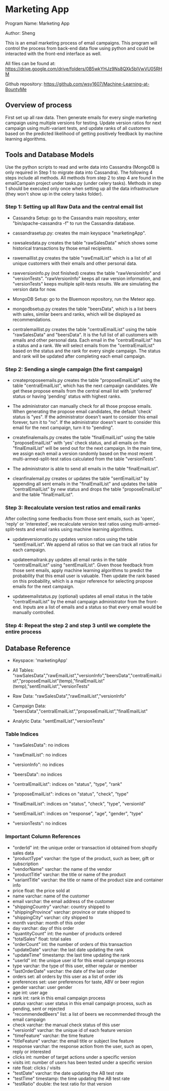# Marketing App

Program Name: Marketing App

Author: Sheng

This is an email marketing process of email campaigns. This program will control the process from back-end data flow using python and could be interacted with the front-end interface as well.

All files can be found at: https://drive.google.com/drive/folders/0B5wkYHJz9Ns8QXk5blVwVU05RHM

Github repository: https://github.com/wsy1607/Machine-Learning-at-BountyMe


## Overview of process
First set up all raw data. Then generate emails for every single marketing campaign using multiple versions for testing. Update version ratios for next campaign using multi-variant tests, and update ranks of all customers based on the predicted likelihood of getting positively feedback by machine learning algorithms.


## Tools and Database Models
Use the python scripts to read and write data into Cassandra (MongoDB is only required in Step 1 to migrate data into Cassandra). The following 4 steps include all methods. All methods from step 2 to step 4 are found in the emailCampain project under tasks.py (under celery tasks). Methods in step 1 should be executed only once when setting up all the data infrastructure (they won't show up in the celery tasks folder).


### Step 1: Setting up all Raw Data and the central email list

* Cassandra Setup: go to the Cassandra main repository, enter "bin/apache-cassandra -f" to run the Cassandra database.

* cassandrasetup.py: creates the main keyspace "marketingApp".

* rawsalesdata.py creates the table "rawSalesData" which shows some historical transactions by those email recipients.

* rawemaillist.py creates the table "rawEmailList" which is a list of all unique customers with their emails and other personal data.

* rawversioninfo.py (not finished) creates the table "rawVersionInfo" and "versionTests". "rawVersionInfo" keeps all raw version information, and "versionTests" keeps multiple split-tests results. We are simulating the version data for now.

* MongoDB Setup: go to the Bluemoon repository, run the Meteor app.

* mongodbsetup.py creates the table "beersData", which is a list beers with sales, similar beers and ranks, which will be displayed as recommendations.

* centralemaillist.py creates the table "centralEmailList" using the table "rawSalesData" and "beersData". It is the full list of all customers with emails and other personal data. Each email in the "centralEmailList" has a status and a rank. We will select emails from the "centralEmailList" based on the status and the rank for every single campaign. The status and rank will be updated after completing each email campaign.


### Step 2: Sending a single campaign (the first campaign)

* createproposeemails.py creates the table "proposeEmailList" using the table "centralEmailList", which has the next campaign candidates. We get these propose emails from the central email list with 'preferred' status or having 'pending' status with highest ranks.

* The administrator can manually check for all those propose emails. When generating the propose email candidates, the default 'check' status is "yes". If the administrator doesn't want to consider this email forever, turn it to "no". If the administrator doesn't want to consider this email for the next campaign, turn it to "pending".

* createfinalemails.py creates the table "finalEmailList" using the table "proposeEmailList" with 'yes' check status, and all emails on the "finalEmailList" will be send out for the next campaign. In the main time, we assign each email a version randomly based on the most recent multi-armed-split-test ratios calculated from the table "versionTests".

* The administrator is able to send all emails in the table "finalEmailList".

* cleanfinalemail.py creates or updates the table "sentEmailList" by appending all sent emails in the "finalEmailList" and updates the table "centralEmailList" by new status and drops the table "proposeEmailList" and the table "finalEmailList".


### Step 3: Recalculate version test ratios and email ranks
After collecting some feedbacks from those sent emails, such as 'open', 'reply' or 'interested', we recalculate version test ratios using multi-armed-split-tests and email ranks using machine learning algorithms.

* updateversionratio.py updates version ratios using the table "sentEmailList". We append all ratios so that we can track all ratios for each campaign.

* updateemailrank.py updates all email ranks in the table "centralEmailList" using "sentEmailList". Given those feedback from those sent emails, apply machine learning algorithms to predict the probability that this email user is valuable. Then update the rank based on this probability, which is a major reference for selecting propose emails for the next campaign.

* updateemailstatus.py (optional) updates all email status in the table "centralEmailList" by the email campaign administrator from the front-end. Inputs are a list of emails and a status so that every email would be manually controlled.

### Step 4: Repeat the step 2 and step 3 until we complete the entire process


## Database Reference

* Keyspace: 'marketingApp'

* All Tables: "rawSalesData","rawEmailList","versionInfo","beersData","centralEmailList","proposeEmailList"(temp),"finalEmailList"(temp),"sentEmailList","versionTests"

* Raw Data: "rawSalesData","rawEmailList","versionInfo"

* Campaign Data: "beersData","centralEmailList","proposeEmailList","finalEmailList"

* Analytic Data: "sentEmailList","versionTests"


### Table Indices

* "rawSalesData": no indices

* "rawEmailList": no indices

* "versionInfo": no indices

* "beersData": no indices

* "centralEmailList": indices on "status", "type", "rank"

* "proposeEmailList": indices on "status", "check", "type"

* "finalEmailList": indices on "status", "check", "type", "versionId"

* "sentEmailList": indices on "response", "age", "gender", "type"

* "versionTests": no indices


### Important Column References

* "orderId" int: the unique order or transaction id obtained from shopify sales data
* "productType" varchar: the type of the product, such as beer, gift or subscription
* "vendorName" varchar: the name of the vendor
* "productTitle" varchar: the title or name of the product
* "variantTitle" varchar: the title or name of the product size and container info
* price float: the price sold at
* name varchar: name of the customer
* email varchar: the email address of the customer
* "shippingCountry" varchar: country shipped to
* "shippingProvince" varchar: province or state shipped to
* "shippingCity" varchar: city shipped to
* month varchar: month of this order
* day varchar: day of this order
* "quantityCount" int: the number of products ordered
* "totalSales" float: total sales
* "orderCount" int: the number of orders of this transaction
* "updateDate" varchar: the last date updating the rank
* "updateTime" timestamp: the last time updating the rank
* "userId" int: the unique user id for this email campaign process
* type varchar: the type of this user, either regular or member
* "lastOrderDate" varchar: the date of the last order
* orders set<int>: all orders by this user as a list of order ids
* preferences set<varchar>: user preferences for taste, ABV or beer region
* gender varchar: user gender
* age int: user age
* rank int: rank in this email campaign process
* status varchar: user status in this email campaign process, such as pending, sent or rejected
* "recommendedBeers" list<varchar>: a list of beers we recommended through the email campaign
* check varchar: the manual check status of this user
* "versionId" varchar: the unique id of each feature version
* "timeFeature" varchar: the time feature
* "titleFeature" varchar: the email title or subject line feature
* response varchar: the response action from the user, such as open, reply or interested
* clicks int: number of target actions under a specific version
* visits int: number of users has been tested under a specific version
* rate float: clicks / visits
* "testDate" varchar: the date updating the AB test rate
* "testTime" timestamp: the time updating the AB test rate
* "testRatio" double: the test ratio for that version
